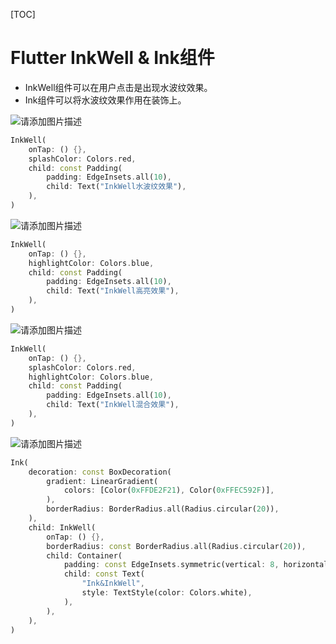 [TOC]

# Flutter InkWell & Ink组件

-   InkWell组件可以在用户点击是出现水波纹效果。
-   Ink组件可以将水波纹效果作用在装饰上。

![请添加图片描述](https://img-blog.csdnimg.cn/543ad88db45c4d0ba2ba2d24eb7d5eb2.gif)

```dart
InkWell(
    onTap: () {},
    splashColor: Colors.red,
    child: const Padding(
        padding: EdgeInsets.all(10),
        child: Text("InkWell水波纹效果"),
    ),
)
```

![请添加图片描述](https://img-blog.csdnimg.cn/e71c84b9c9b345c6b8ee684ed976d45e.gif)

```dart
InkWell(
    onTap: () {},
    highlightColor: Colors.blue,
    child: const Padding(
        padding: EdgeInsets.all(10),
        child: Text("InkWell高亮效果"),
    ),
)
```

![请添加图片描述](https://img-blog.csdnimg.cn/3067ee95d84540a2817f405ae9937f01.gif)

```dart
InkWell(
    onTap: () {},
    splashColor: Colors.red,
    highlightColor: Colors.blue,
    child: const Padding(
        padding: EdgeInsets.all(10),
        child: Text("InkWell混合效果"),
    ),
)
```

![请添加图片描述](https://img-blog.csdnimg.cn/3fc5056c193a444fa5b3778a39e4741a.gif)

```dart
Ink(
    decoration: const BoxDecoration(
        gradient: LinearGradient(
            colors: [Color(0xFFDE2F21), Color(0xFFEC592F)],
        ),
        borderRadius: BorderRadius.all(Radius.circular(20)),
    ),
    child: InkWell(
        onTap: () {},
        borderRadius: const BorderRadius.all(Radius.circular(20)),
        child: Container(
            padding: const EdgeInsets.symmetric(vertical: 8, horizontal: 20),
            child: const Text(
                "Ink&InkWell",
                style: TextStyle(color: Colors.white),
            ),
        ),
    ),
)
```

